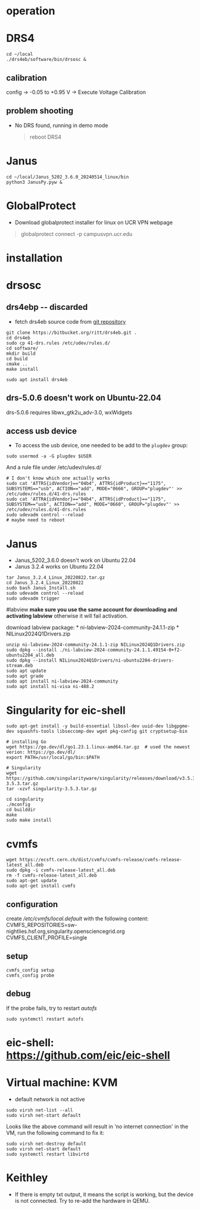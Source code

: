 # operation
# DRS4
```
cd ~/local
./drs4eb/software/bin/drsosc &
```
## calibration
config -> -0.05 to +0.95 V -> Execute Voltage Calibration
## problem shooting
* No DRS found, running in demo mode
    > reboot DRS4

# Janus
```
cd ~/local/Janus_5202_3.6.0_20240514_linux/bin
python3 JanusPy.pyw &
```

# GlobalProtect
* Download globalprotect installer for linux on UCR VPN webpage
> globalprotect connect -p campusvpn.ucr.edu


# installation
# drsosc
## drs4ebp -- discarded
* fetch drs4eb source code from [git repository](https://bitbucket.org/ritt/drs4eb.git) 
```
git clone https://bitbucket.org/ritt/drs4eb.git .
cd drs4eb
sudo cp 41-drs.rules /etc/udev/rules.d/
cd software/
mkdir build
cd build
cmake ..
make install
```

```
sudo apt install drs4eb
```


## drs-5.0.6 doesn't work on Ubuntu-22.04
drs-5.0.6 requires libwx_gtk2u_adv-3.0, wxWidgets

## access usb device
* To access the usb device, one needed to be add to the `plugdev` group:
```
sudo usermod -a -G plugdev $USER
```
And a rule file under /etc/udev/rules.d/
```
# I don't know which one actually works
sudo cat 'ATTRS{idVendor}=="04b4", ATTRS{idProduct}=="1175", SUBSYSTEMS=="usb", ACTION=="add", MODE="0666", GROUP="plugdev"' >> /etc/udev/rules.d/41-drs.rules
sudo cat 'ATTRA{idVendor}=="04b4", ATTRS{idProduct}=="1175", SUBSYSTEM=="usb", ACTION=="add", MODE="0660", GROUP="plugdev"' >> /etc/udev/rules.d/41-drs.rules
sudo udevadm control --reload
# maybe need to reboot
```

# Janus
* Janus_5202_3.6.0 doesn't work on Ubuntu 22.04
* Janus 3.2.4 works on Ubuntu 22.04
```
tar Janus_3.2.4_Linux_20220822.tar.gz
cd Janus_3.2.4_Linux_20220822
sudo bash Janus_Install.sh
sudo udevadm control --reload
sudo udevadm trigger

```

#labview
**make sure you use the same account for downloading and activating labview**
otherwise it will fail activation.

download labview package: 
    * ni-labview-2024-community-24.1.1-zip
    * NILinux2024Q1Drivers.zip
```
unzip ni-labview-2024-community-24.1.1-zip NILinux2024Q1Drivers.zip
sudo dpkg --install ./ni-labview-2024-community-24.1.1.49154-0+f2-ubuntu2204_all.deb
sudo dpkg --install NILinux2024Q1Drivers/ni-ubuntu2204-drivers-stream.deb
sudo apt update
sudo apt grade
sudo apt install ni-labview-2024-community
sudo apt install ni-visa ni-488.2
```


# Singularity for eic-shell
```
sudo apt-get install -y build-essential libssl-dev uuid-dev libgpgme-dev squashfs-tools libseccomp-dev wget pkg-config git cryptsetup-bin

# installing Go
wget https://go.dev/dl/go1.23.1.linux-amd64.tar.gz  # used the newest verion: https://go.dev/dl/
export PATH=/usr/local/go/bin:$PATH

# Singularity
wget https://github.com/singularityware/singularity/releases/download/v3.5.3/singularity-3.5.3.tar.gz
tar -xzvf singularity-3.5.3.tar.gz

cd singularity
./mconfig 
cd builddir
make
sudo make install
```

# cvmfs
```
wget https://ecsft.cern.ch/dist/cvmfs/cvmfs-release/cvmfs-release-latest_all.deb
sudo dpkg -i cvmfs-release-latest_all.deb
rm -f cvmfs-release-latest_all.deb
sudo apt-get update
sudo apt-get install cvmfs
```
## configuration
create */etc/cvmfs/local.default* with the following content:
CVMFS_REPOSITORIES=sw-nightlies.hsf.org,singularity.opensciencegrid.org
CVMFS_CLIENT_PROFILE=single

## setup
```
cvmfs_config setup
cvmfs_config probe
```

## debug
If the probe fails, try to restart *autofs*
```
sudo systemctl restart autofs
```

# eic-shell: https://github.com/eic/eic-shell

# Virtual machine: KVM
* default network is not active
```
sudo virsh net-list --all
sudo virsh net-start default
```
Looks like the above command will result in 'no internet connection' in the VM,
run the following command to fix it:
```
sudo virsh net-destroy default
sudo virsh net-start default
sudo systemctl restart libvirtd
```


# Keithley
* If there is empty txt output, it means the script is working, but the device
is not connected. Try to re-add the hardware in QEMU.
